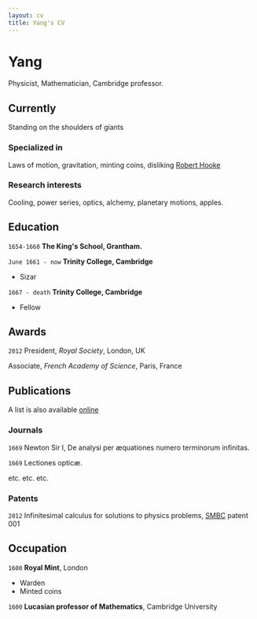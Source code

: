 ```yaml
---
layout: cv
title: Yang's CV
---
```

# Yang
Physicist, Mathematician, Cambridge professor.

<!-- 
<div id="webaddress">
  <a href="isaac@applesdofall.org">isaac@applesdofall.org</a> | <a href="http://en.wikipedia.org/wiki/Isaac_Newton">My wikipedia page</a>
</div> 
-->



## Currently

Standing on the shoulders of giants

### Specialized in

Laws of motion, gravitation, minting coins, disliking [Robert Hooke](http://en.wikipedia.org/wiki/Robert_Hooke)


### Research interests

Cooling, power series, optics, alchemy, planetary motions, apples.


## Education

`1654-1660`
__The King's School, Grantham.__

`June 1661 - now`
__Trinity College, Cambridge__

- Sizar

`1667 - death`
__Trinity College, Cambridge__

- Fellow



## Awards

`2012`
President, *Royal Society*, London, UK

Associate, *French Academy of Science*, Paris, France



## Publications

A list is also available [online](http://scholar.google.co.uk/citations?user=LTOTl0YAAAAJ)

### Journals

`1669`
Newton Sir I, De analysi per æquationes numero terminorum infinitas. 

`1669`
Lectiones opticæ.

etc. etc. etc.

### Patents

`2012`
Infinitesimal calculus for solutions to physics problems, [SMBC](http://www.techdirt.com/articles/20121011/09312820678/if-patents-had-been-around-time-newton.shtml) patent 001


## Occupation

`1600`
__Royal Mint__, London

- Warden
- Minted coins

`1600`
__Lucasian professor of Mathematics__, Cambridge University




<!-- ### Footer

Last updated: May 2013 -->


